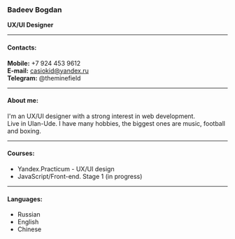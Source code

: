 ### Badeev Bogdan
__UX/UI Designer__

___
#### Contacts:
__Mobile:__ +7 924 453 9612  
__E-mail:__ casiokid@yandex.ru  
__Telegram:__ @theminefield  

___
#### About me:
I'm an UX/UI designer with a strong interest in web development.   
Live in Ulan-Ude. I have many hobbies, the biggest ones are music, football and boxing.

___
#### Courses:
- Yandex.Practicum - UX/UI design
- JavaScript/Front-end. Stage 1 (in progress)

___
#### Languages:
- Russian
- English
- Chinese